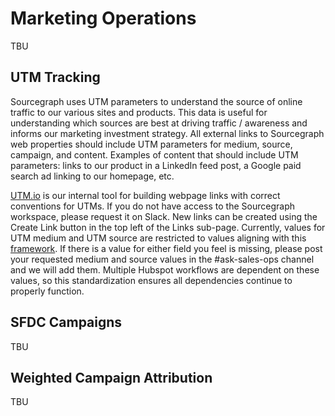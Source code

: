 # Marketing Operations

TBU

## UTM Tracking

Sourcegraph uses UTM parameters to understand the source of online traffic to our various sites and products. This data is useful for understanding which sources are best at driving traffic / awareness and informs our marketing investment strategy. All external links to Sourcegraph web properties should include UTM parameters for medium, source, campaign, and content. Examples of content that should include UTM parameters: links to our product in a LinkedIn feed post, a Google paid search ad linking to our homepage, etc.

[UTM.io](utm.io) is our internal tool for building webpage links with correct conventions for UTMs. If you do not have access to the Sourcegraph workspace, please request it on Slack. New links can be created using the Create Link button in the top left of the Links sub-page. Currently, values for UTM medium and UTM source are restricted to values aligning with this [framework](https://docs.google.com/spreadsheets/d/1xKusTq98rHWtv1N_5t4FhF-f7OAXnH3GXj9zloA7P9k/edit#gid=435040517). If there is a value for either field you feel is missing, please post your requested medium and source values in the #ask-sales-ops channel and we will add them. Multiple Hubspot workflows are dependent on these values, so this standardization ensures all dependencies continue to properly function.

## SFDC Campaigns

TBU

## Weighted Campaign Attribution

TBU
